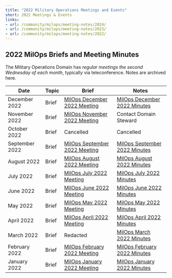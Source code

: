 ```yaml
---
title: "2022 Military Operations Meetings and Events"
short: 2022 Meetings & Events
links:
- url: /community/milops/meeting-notes/2024/
- url: /community/milops/meeting-notes/2023/
- url: /community/milops/meeting-notes/2022/
---
```


## 2022 MilOps Briefs and Meeting Minutes

The Military Operations Domain has *regular meetings the second Wednesday of each month*, typically via teleconference. Notes are archived here.

|Date|Topic|Brief|Notes|
|---|---|---|---|
|December 2022|Brief|[MilOps December 2022 Meeting](../MILOPS_14_Dec_StakeholderEngagement.pdf)|[MilOps December 2022 Minutes](../MILOPS_Meeting_Minutes_(Dec).pdf)|
|November 2022|Brief|[MilOps November 2022 Meeting](../NIEM_MilOps_09Nov22_StakeholderEngagement_v0.1.pdf)|Contact Domain Steward|
|October 2022|Brief|Cancelled|Cancelled|
|September 2022|Brief|[MilOps September 2022 Meeting](../NIEM_MilOps__14Sep22_StakeholderEngagement_v01.pdf)|[MilOps September 2022 Minutes](../MILOPS-Domain-Sept-2022-Meeting-Notes.pdf)|
|August 2022|Brief|[MilOps August 2022 Meeting](../NIEM_MilOps_10Aug22_StakeholderEngagement.pdf)|[MilOps August 2022 Minutes](../MILOPS-Domain-Aug-2022-Meeting-Notes.pdf)|
|July 2022|Brief|[MilOps July 2022 Meeting](../NIEM_MilOps_13July22_StakeholderEngagement.pdf)|[MilOps July 2022 Minutes](../MILOPS-Domain-Minutes-13-July-2022.pdf)|
|June 2022|Brief|[MilOps June 2022 Meeting](../NIEM_MilOps_08June22_StakeholderEngagement_v0.4.pdf)|[MilOps June 2022 Minutes](../MILOPS-Domain-June-2022-Meeting-Notes.pdf)|
|May 2022|Brief|[MilOps May 2022 Meeting](../NIEM_MilOps_11May22_StakeholderEngagement_v0.1.pdf)|[MilOps May 2022 Minutes](../MILOPS-Domain-May-2022-Meeting-Notes.pdf)|
|April 2022|Brief|[MilOps April 2022 Meeting](../NIEM_MilOps_13Apr22_StakeholderEngagement_v0.1.pdf)|[MilOps April 2022 Minutes](../MILOPS-Domain-Apr-2022-Meeting-Notes.pdf)|
|March 2022|Brief|Redacted|[MilOps March 2022 Minutes](../MILOPS-Domain-Mar-2022-Meeting-Notes.pdf)|
|February 2022|Brief|[MilOps February 2022 Meeting](../NIEM_MilOps_09Feb22_StakeholderEngagement_v0.1.pdf)|[MilOps February 2022 Minutes](../MILOPS-Domain-Feb-2022-Meeting-Notes.pdf)|
|January 2022|Brief|[MilOps January 2022 Meeting](../NIEM_MilOps_12Jan22_StakeholderEngagement_v0.1.pdf)|[MilOps January 2022 Minutes](../MILOPS-Domain-January-2022-Meeting-Notes.pdf)|
